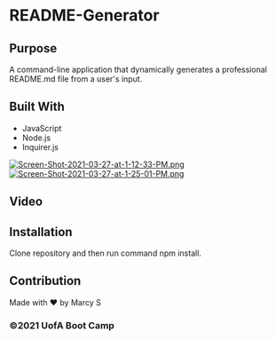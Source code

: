 # README-Generator

## Purpose
A command-line application that dynamically generates a professional README.md file from a user's input.


## Built With
* JavaScript
* Node.js
* Inquirer.js

[![Screen-Shot-2021-03-27-at-1-12-33-PM.png](https://i.postimg.cc/bNDKyvpX/Screen-Shot-2021-03-27-at-1-12-33-PM.png)](https://postimg.cc/svznKsMK)
[![Screen-Shot-2021-03-27-at-1-25-01-PM.png](https://i.postimg.cc/pdC2fdmG/Screen-Shot-2021-03-27-at-1-25-01-PM.png)](https://postimg.cc/LqqKR2BL)

## Video

## Installation
Clone repository and then run command npm install.

## Contribution
Made with ❤️ by Marcy S

### ©️2021 UofA Boot Camp
